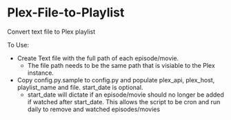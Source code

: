 # Plex-File-to-Playlist

Convert text file to Plex playlist 

To Use:
* Create Text file with the full path of each episode/movie.
	* The file path needs to be the same path that is visiable to the Plex instance.
* Copy config.py.sample to config.py and populate plex_api, plex_host, playlist_name and file. start_date is optional.
	* start_date will dictate if an episode/movie should no longer be added if watched after start_date. This allows the script to be cron and run daily to remove and watched episodes/movies

